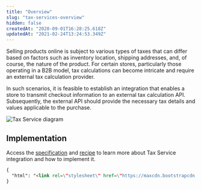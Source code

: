 ```yaml
---
title: "Overview"
slug: "tax-services-overview"
hidden: false
createdAt: "2020-09-01T16:28:25.618Z"
updatedAt: "2021-02-24T13:24:53.349Z"
---
```

Selling products online is subject to various types of taxes that can differ based on factors such as inventory location, shipping addresses, and, of course, the nature of the product. For certain stores, particularly those operating in a B2B model, tax calculations can become intricate and require an external tax calculation provider.

In such scenarios, it is feasible to establish an integration that enables a store to transmit checkout information to an external tax calculation API. Subsequently, the external API should provide the necessary tax details and values applicable to the purchase.

![Tax Service diagram](https://raw.githubusercontent.com/vtexdocs/dev-portal-content/main/images/overview-tax-service.png)

## Implementation

Access the [specification](https://developers.vtex.com/docs/guides/tax-services-specification) and [recipe](https://developers.vtex.com/docs/guides/tax-services-recipe) to learn more about Tax Service integration and how to implement it.

```html
{
  "html": "<link rel=\"stylesheet\" href=\"https://maxcdn.bootstrapcdn.com/bootstrap/4.0.0/css/bootstrap.min.css\" integrity=\"sha384-Gn5384xqQ1aoWXA+058RXPxPg6fy4IWvTNh0E263XmFcJlSAwiGgFAW/dAiS6JXm\" crossorigin=\"anonymous\">\n<script src=\"https://code.jquery.com/jquery-3.2.1.slim.min.js\" integrity=\"sha384-KJ3o2DKtIkvYIK3UENzmM7KCkRr/rE9/Qpg6aAZGJwFDMVNA/GpGFF93hXpG5KkN\" crossorigin=\"anonymous\"></script>\n<script src=\"https://cdnjs.cloudflare.com/ajax/libs/popper.js/1.12.9/umd/popper.min.js\" integrity=\"sha384-ApNbgh9B+Y1QKtv3Rn7W3mgPxhU9K/ScQsAP7hUibX39j7fakFPskvXusvfa0b4Q\" crossorigin=\"anonymous\"></script>\n<script src=\"https://maxcdn.bootstrapcdn.com/bootstrap/4.0.0/js/bootstrap.min.js\" integrity=\"sha384-JZR6Spejh4U02d8jOt6vLEHfe/JQGiRRSQQxSfFWpi1MquVdAyjUar5+76PVCmYl\" crossorigin=\"anonymous\"></script>\n\n\n<a href=\"tax-service-integration-guide\"<button type=\"button\" class=\"btn btn-outline-secondary\">Back</button></a>\n\n<style></style>"
}
```
